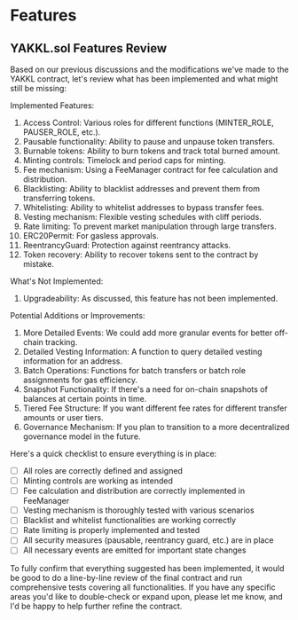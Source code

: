 # Features

## YAKKL.sol Features Review

Based on our previous discussions and the modifications we've made to the YAKKL contract, let's review what has been implemented and what might still be missing:

Implemented Features:

1. Access Control: Various roles for different functions (MINTER_ROLE, PAUSER_ROLE, etc.).
2. Pausable functionality: Ability to pause and unpause token transfers.
3. Burnable tokens: Ability to burn tokens and track total burned amount.
4. Minting controls: Timelock and period caps for minting.
5. Fee mechanism: Using a FeeManager contract for fee calculation and distribution.
6. Blacklisting: Ability to blacklist addresses and prevent them from transferring tokens.
7. Whitelisting: Ability to whitelist addresses to bypass transfer fees.
8. Vesting mechanism: Flexible vesting schedules with cliff periods.
9. Rate limiting: To prevent market manipulation through large transfers.
10. ERC20Permit: For gasless approvals.
11. ReentrancyGuard: Protection against reentrancy attacks.
12. Token recovery: Ability to recover tokens sent to the contract by mistake.

What's Not Implemented:

1. Upgradeability: As discussed, this feature has not been implemented.

Potential Additions or Improvements:

1. More Detailed Events: We could add more granular events for better off-chain tracking.
2. Detailed Vesting Information: A function to query detailed vesting information for an address.
3. Batch Operations: Functions for batch transfers or batch role assignments for gas efficiency.
4. Snapshot Functionality: If there's a need for on-chain snapshots of balances at certain points in time.
5. Tiered Fee Structure: If you want different fee rates for different transfer amounts or user tiers.
6. Governance Mechanism: If you plan to transition to a more decentralized governance model in the future.

Here's a quick checklist to ensure everything is in place:

- [ ] All roles are correctly defined and assigned
- [ ] Minting controls are working as intended
- [ ] Fee calculation and distribution are correctly implemented in FeeManager
- [ ] Vesting mechanism is thoroughly tested with various scenarios
- [ ] Blacklist and whitelist functionalities are working correctly
- [ ] Rate limiting is properly implemented and tested
- [ ] All security measures (pausable, reentrancy guard, etc.) are in place
- [ ] All necessary events are emitted for important state changes

To fully confirm that everything suggested has been implemented, it would be good to do a line-by-line review of the final contract and run comprehensive tests covering all functionalities. If you have any specific areas you'd like to double-check or expand upon, please let me know, and I'd be happy to help further refine the contract.
